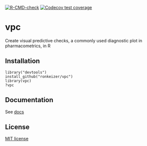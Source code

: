 <!-- badges: start -->
[![R-CMD-check](https://github.com/ronkeizer/vpc/actions/workflows/R-CMD-check.yaml/badge.svg)](https://github.com/ronkeizer/vpc/actions/workflows/R-CMD-check.yaml)
[![Codecov test coverage](https://codecov.io/gh/ronkeizer/vpc/branch/master/graph/badge.svg)](https://app.codecov.io/gh/ronkeizer/vpc?branch=master)
<!-- badges: end -->

vpc
===

Create visual predictive checks, a commonly used diagnostic plot in pharmacometrics, in R

## Installation

    library("devtools")
    install_github("ronkeizer/vpc")
    library(vpc)
    ?vpc

## Documentation

See [docs](http://vpc.ronkeizer.com)

## License

[MIT license](http://opensource.org/licenses/MIT)
